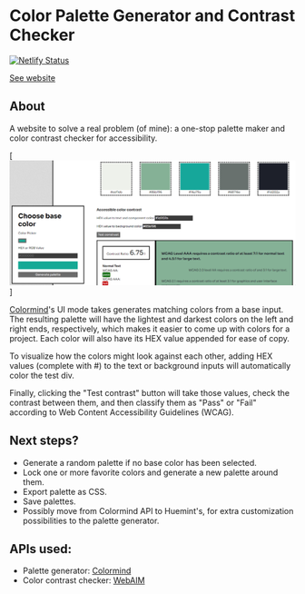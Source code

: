 # Color Palette Generator and Contrast Checker
[![Netlify Status](https://api.netlify.com/api/v1/badges/893bb78f-8f14-43ed-837e-5528af69ba61/deploy-status)](https://app.netlify.com/sites/palettecontrast/deploys)


[See website](https://palettecontrast.netlify.app/)

## About
A website to solve a real problem (of mine): a one-stop palette maker and color contrast checker for accessibility. 

[![Website view](demo.png)]

[Colormind](http://colormind.io/)'s UI mode takes generates matching colors from a base input. The resulting palette will have the lightest and darkest colors on the left and right ends, respectively, which makes it easier to come up with colors for a project. Each color will also have its HEX value appended for ease of copy.

To visualize how the colors might look against each other, adding HEX values (complete with #) to the text or background inputs will automatically color the test div.

Finally, clicking the "Test contrast" button will take those values, check the contrast between them, and then classify them as "Pass" or "Fail" according to Web Content Accessibility Guidelines (WCAG). 

## Next steps?
- Generate a random palette if no base color has been selected.
- Lock one or more favorite colors and generate a new palette around them.
- Export palette as CSS.
- Save palettes.
- Possibly move from Colormind API to Huemint's, for extra customization possibilities to the palette generator.

## APIs used:
- Palette generator: [Colormind](http://colormind.io/api-access/)
- Color contrast checker: [WebAIM](https://webaim.org/resources/contrastchecker/)
